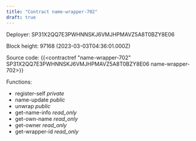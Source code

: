 ```yaml
---
title: "Contract name-wrapper-702"
draft: true
---
```

Deployer: SP31X2QQ7E3PWHNNSKJ6VMJHPMAVZ5A8T0BZY8E06


 



Block height: 97168 (2023-03-03T04:36:01.000Z)

Source code: {{<contractref "name-wrapper-702" SP31X2QQ7E3PWHNNSKJ6VMJHPMAVZ5A8T0BZY8E06 name-wrapper-702>}}

Functions:

* register-self _private_
* name-update _public_
* unwrap _public_
* get-name-info _read_only_
* get-own-name _read_only_
* get-owner _read_only_
* get-wrapper-id _read_only_

